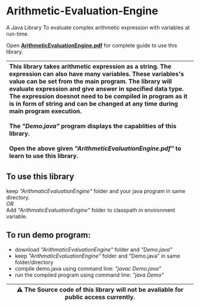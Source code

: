 # Arithmetic-Evaluation-Engine
A Java Library To evaluate complex arithmetic expression with variables at run-time.

Open [__ArithmeticEvaluationEngine.pdf__](https://github.com/VarunKhambhata/Arithmetic-Evaluation-Engine/blob/main/ArithmeticEvaluationEngine%20package.pdf) for complete guide to use this library.

| This library takes arithmetic expression as a string. The expression can also have many variables. These variables's value can be set from the main program. The library will evaluate expression and give answer in specified data type. The expression doesnot need to be compiled in program as it is in form of string and can be changed at any time during main program execution. <br><br>The _"Demo.java"_ program displays the capablities of this library.<br><br> Open the above given _"ArithmeticEvaluationEngine.pdf"_ to learn to use this library. |
| :--- |


## To use this library

keep _"ArithmaticEvaluationEngine"_ folder and your java program in same directory. <br>
_OR_ <br>
Add _"ArithmaticEvaluationEngine"_ folder to classpath in environment variable. <br>

## To run demo program:
  
 * download _"ArithmaticEvaluationEngine"_ folder and _"Demo.java"_
 * keep _"ArithmaticEvaluationEngine"_ folder and "Demo.java" in same folder/directory
 * compile demo.java using command line: _"javac Demo.java"_
 * run the compiled program using command line: _"java Demo"_


| :warning: **The Source code of this library will not be avaliable for public access currently.** |
| --- |
